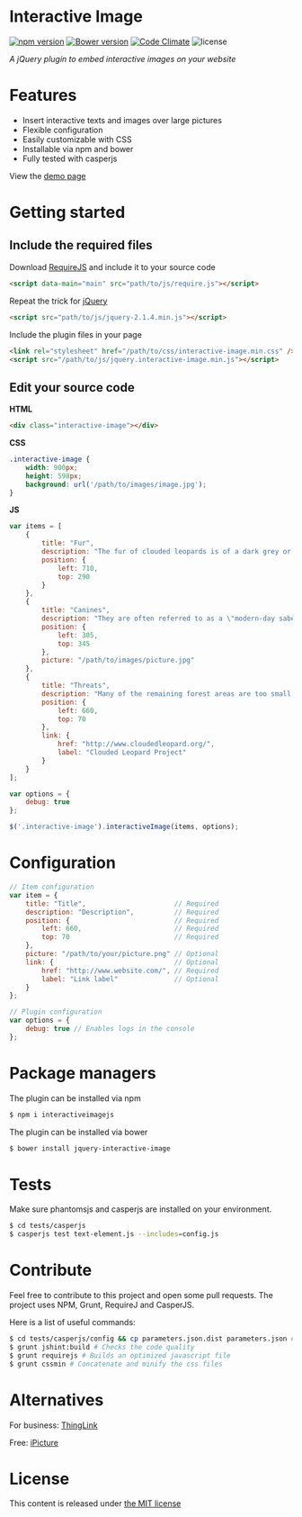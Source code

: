 # Interactive Image

[![npm version](https://badge.fury.io/js/interactiveimagejs.svg)](http://badge.fury.io/js/interactiveimagejs)
[![Bower version](https://badge.fury.io/bo/jquery-interactive-image.svg)](http://badge.fury.io/bo/jquery-interactive-image)
[![Code Climate](https://codeclimate.com/github/jpchateau/Interactive-Image/badges/gpa.svg)](https://codeclimate.com/github/jpchateau/Interactive-Image)
![license](http://img.shields.io/badge/license-MIT-brightgreen.svg?style=flat)

*A jQuery plugin to embed interactive images on your website*

# Features

- Insert interactive texts and images over large pictures
- Flexible configuration
- Easily customizable with CSS
- Installable via npm and bower
- Fully tested with casperjs

View the [demo page](http://www.jpchateau.com/demo/interactive-image)

# Getting started

## Include the required files

Download [RequireJS](http://requirejs.org/docs/download.html) and include it to your source code
```html
<script data-main="main" src="path/to/js/require.js"></script>
```

Repeat the trick for [jQuery](https://jquery.com/download/)
```html
<script src="path/to/js/jquery-2.1.4.min.js"></script>
```

Include the plugin files in your page
```html
<link rel="stylesheet" href="/path/to/css/interactive-image.min.css" />
<script src="/path/to/js/jquery.interactive-image.min.js"></script>
```

## Edit your source code

**HTML**

```html
<div class="interactive-image"></div>
```

**CSS**

```css
.interactive-image {
    width: 900px;
    height: 598px;
    background: url('/path/to/images/image.jpg');
}
```

**JS**

```javascript
var items = [
    {
        title: "Fur",
        description: "The fur of clouded leopards is of a dark grey or ochreous...",
        position: {
            left: 710,
            top: 290
        }
    },
    {
        title: "Canines",
        description: "They are often referred to as a \"modern-day saber tooth\"...",
        position: {
            left: 305,
            top: 345
        },
        picture: "/path/to/images/picture.jpg"
    },
    {
        title: "Threats",
        description: "Many of the remaining forest areas are too small to ensure...",
        position: {
            left: 660,
            top: 70
        },
        link: {
            href: "http://www.cloudedleopard.org/",
            label: "Clouded Leopard Project"
        }
    }
];

var options = {
    debug: true
};

$('.interactive-image').interactiveImage(items, options);
```

# Configuration

```javascript
// Item configuration
var item = {
    title: "Title",                      // Required
    description: "Description",          // Required
    position: {                          // Required
        left: 660,                       // Required
        top: 70                          // Required
    },
    picture: "/path/to/your/picture.png" // Optional
    link: {                              // Optional
        href: "http://www.website.com/", // Required
        label: "Link label"              // Optional
    }
};

// Plugin configuration
var options = {
    debug: true // Enables logs in the console
};
```

# Package managers

The plugin can be installed via npm

```bash
$ npm i interactiveimagejs
```

The plugin can be installed via bower

```bash
$ bower install jquery-interactive-image
```

# Tests

Make sure phantomsjs and casperjs are installed on your environment.

```bash
$ cd tests/casperjs
$ casperjs test text-element.js --includes=config.js
```

# Contribute

Feel free to contribute to this project and open some pull requests.
The project uses NPM, Grunt, RequireJ and CasperJS.

Here is a list of useful commands:

```bash
$ cd tests/casperjs/config && cp parameters.json.dist parameters.json # Creates a local parameters file
$ grunt jshint:build # Checks the code quality
$ grunt requirejs # Builds an optimized javascript file
$ grunt cssmin # Concatenate and minify the css files
```

# Alternatives

For business: [ThingLink](https://www.thinglink.com/)

Free: [iPicture](http://ipicture-square.justmybit.com/)

# License

This content is released under [the MIT license](https://github.com/jpchateau/Interactive-Image/blob/master/LICENSE)
